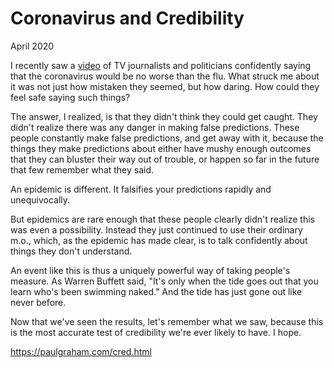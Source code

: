 # Coronavirus and Credibility

April 2020

I recently saw a [video](https://www.youtube.com/watch?v=NAh4uS4f78o) of TV journalists and politicians confidently saying that the coronavirus would be no worse than the flu. What struck me about it was not just how mistaken they seemed, but how daring. How could they feel safe saying such things?

The answer, I realized, is that they didn't think they could get caught. They didn't realize there was any danger in making false predictions. These people constantly make false predictions, and get away with it, because the things they make predictions about either have mushy enough outcomes that they can bluster their way out of trouble, or happen so far in the future that few remember what they said.

An epidemic is different. It falsifies your predictions rapidly and unequivocally.

But epidemics are rare enough that these people clearly didn't realize this was even a possibility. Instead they just continued to use their ordinary m.o., which, as the epidemic has made clear, is to talk confidently about things they don't understand.

An event like this is thus a uniquely powerful way of taking people's measure. As Warren Buffett said, "It's only when the tide goes out that you learn who's been swimming naked." And the tide has just gone out like never before.

Now that we've seen the results, let's remember what we saw, because this is the most accurate test of credibility we're ever likely to have. I hope.

https://paulgraham.com/cred.html

